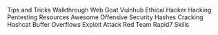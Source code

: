 Tips and Tricks 
Walkthrough 
Web Goat 
Vulnhub 
Ethical Hacker 
Hacking 
Pentesting 
Resources 
Awesome 
Offensive Security
Hashes
Cracking
Hashcat 
Buffer Overflows 
Exploit 
Attack 
Red Team 
Rapid7 
Skills
